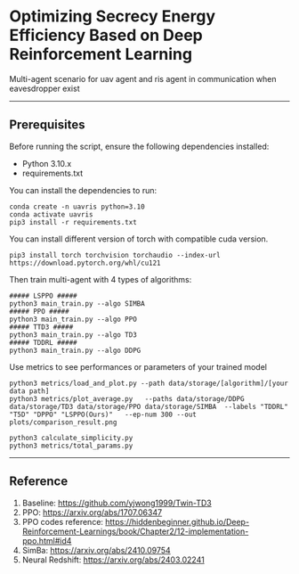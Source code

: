 # Optimizing Secrecy Energy Efficiency Based on Deep Reinforcement Learning
Multi-agent scenario for uav agent and ris agent in communication when eavesdropper exist

----

## Prerequisites
Before running the script, ensure the following dependencies installed:
- Python 3.10.x
- requirements.txt

You can install the dependencies to run:

```commandline
conda create -n uavris python=3.10
conda activate uavris
pip3 install -r requirements.txt
```
You can install different version of torch with compatible cuda version. 
```commandline
pip3 install torch torchvision torchaudio --index-url https://download.pytorch.org/whl/cu121
```
Then train multi-agent with 4 types of algorithms:
```commandline
##### LSPPO #####
python3 main_train.py --algo SIMBA
##### PPO #####
python3 main_train.py --algo PPO
##### TTD3 #####
python3 main_train.py --algo TD3
##### TDDRL #####
python3 main_train.py --algo DDPG
```
Use metrics to see performances or parameters of your trained model 
```commandline
python3 metrics/load_and_plot.py --path data/storage/[algorithm]/[your data path]
python3 metrics/plot_average.py   --paths data/storage/DDPG data/storage/TD3 data/storage/PPO data/storage/SIMBA  --labels "TDDRL" "T5D" "DPPO" "LSPPO(Ours)"   --ep-num 300 --out plots/comparison_result.png

python3 calculate_simplicity.py
python3 metrics/total_params.py 
```
---
## Reference
1. Baseline: https://github.com/yjwong1999/Twin-TD3
2. PPO: https://arxiv.org/abs/1707.06347
3. PPO codes reference: https://hiddenbeginner.github.io/Deep-Reinforcement-Learnings/book/Chapter2/12-implementation-ppo.html#id4
4. SimBa: https://arxiv.org/abs/2410.09754
5. Neural Redshift: https://arxiv.org/abs/2403.02241
